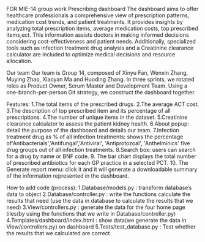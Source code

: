 FOR MIE-14 group work Prescribing dashboard The dashboard aims to offer healthcare professionals a comprehensive view of prescription patterns, medication cost trends, and patient treatments. 
It provides insights by analyzing total prescription items, average medication costs, top prescribed items,ect. 
This information assists doctors in making informed decisions considering cost-effectiveness and patient needs. 
Additionally, specialized tools such as infection treatment drug analysis and a Creatinine clearance calculator are included to optimize medical decisions and resource allocation.

Our team Our team is Group 14, composed of Xinyu Fan, Wenxin Zhang, Muying Zhao, Xiaoyan Ma and Huoding Zhang. 
In three sprints, we rotated roles as Product Owner, Scrum Master and Development Team. Using a one-branch-per-person Git strategy, we construct the dashboard together.

Features: 
1.The total items of the prescribed drugs. 
2.The average ACT cost. 
3.The description of top prescribed item and its percentage of all prescriptions. 
4.The number of unique items in the dataset. 
5.Creatinine clearance calculator to assess the patient kidney health. 
6.About popup: detail the purpose of the dashboard and details our team. 
7.Infection treatment drug as % of all infection treatments: shows the percentage of'Antibacterials','Antifungal','Antiviral', 'Antiprotozoal', 'Anthelminics' five drug groups out of all infection treatments. 
8.Search box: users can search for a drug by name or BNF code. 
9. The bar chart displays the total number of prescribed antibiotics for each GP practice in a selected PCT. 
10. The Generate report menu: click it and it will generate a downloadable summary of the information represented in the dashboard.

How to add code (process): 
1.Database/models.py : transform database’s data to object 
2.Database/controller.py : write the functions calculate the results that need (use the data in database to calculate the results that we need) 
3.View/controllers.py : generate the data for the four home page tiles(by using the functions that we write in Database/controller.py) 
4.Templates/dashboard/index.html : show data(we generate the data in View/controllers.py) on dashboard 
5.Tests/test_database.py : Test whether the results that we calculated are correct
